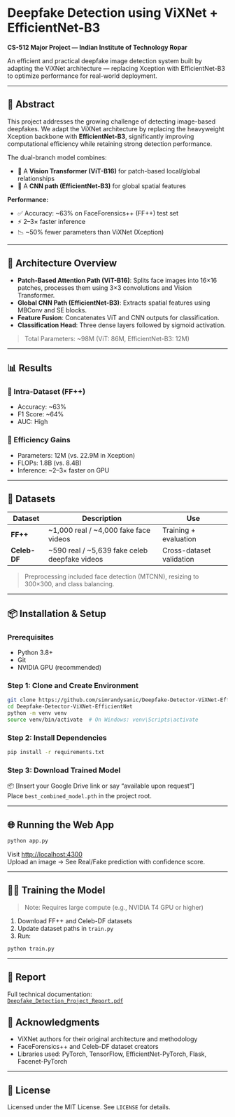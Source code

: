 # Deepfake Detection using ViXNet + EfficientNet-B3  
**CS-512 Major Project — Indian Institute of Technology Ropar**

An efficient and practical deepfake image detection system built by adapting the ViXNet architecture — replacing Xception with EfficientNet-B3 to optimize performance for real-world deployment.

---

## 🚀 Abstract

This project addresses the growing challenge of detecting image-based deepfakes. We adapt the ViXNet architecture by replacing the heavyweight Xception backbone with **EfficientNet-B3**, significantly improving computational efficiency while retaining strong detection performance.

The dual-branch model combines:
- 🔬 A **Vision Transformer (ViT-B16)** for patch-based local/global relationships
- 🧠 A **CNN path (EfficientNet-B3)** for global spatial features

**Performance:**
- ✅ Accuracy: ~63% on FaceForensics++ (FF++) test set
- ⚡ 2–3× faster inference
- 📉 ~50% fewer parameters than ViXNet (Xception)

---

## 🧠 Architecture Overview

- **Patch-Based Attention Path (ViT-B16)**: Splits face images into 16×16 patches, processes them using 3×3 convolutions and Vision Transformer.
- **Global CNN Path (EfficientNet-B3)**: Extracts spatial features using MBConv and SE blocks.
- **Feature Fusion**: Concatenates ViT and CNN outputs for classification.
- **Classification Head**: Three dense layers followed by sigmoid activation.

> Total Parameters: ~98M (ViT: 86M, EfficientNet-B3: 12M)

---

## 📊 Results

### 🧪 Intra-Dataset (FF++)
- Accuracy: ~63%
- F1 Score: ~64%
- AUC: High

### 🔁 Efficiency Gains
- Parameters: 12M (vs. 22.9M in Xception)
- FLOPs: 1.8B (vs. 8.4B)
- Inference: ~2–3× faster on GPU

---

## 🧪 Datasets

| Dataset      | Description                                      | Use                        |
|--------------|--------------------------------------------------|----------------------------|
| **FF++**     | ~1,000 real / ~4,000 fake face videos            | Training + evaluation      |
| **Celeb-DF** | ~590 real / ~5,639 fake celeb deepfake videos    | Cross-dataset validation   |

> Preprocessing included face detection (MTCNN), resizing to 300×300, and class balancing.

---

## 📦 Installation & Setup

### Prerequisites
- Python 3.8+
- Git
- NVIDIA GPU (recommended)

### Step 1: Clone and Create Environment
```bash
git clone https://github.com/simrandysanic/Deepfake-Detector-ViXNet-EfficientNet.git
cd Deepfake-Detector-ViXNet-EfficientNet
python -m venv venv
source venv/bin/activate  # On Windows: venv\Scripts\activate
```

### Step 2: Install Dependencies
```bash
pip install -r requirements.txt
```

### Step 3: Download Trained Model  
📦 [Insert your Google Drive link or say “available upon request”]  
Place `best_combined_model.pth` in the project root.

---

## 🌐 Running the Web App

```bash
python app.py
```

Visit [http://localhost:4300](http://localhost:4300)  
Upload an image → See Real/Fake prediction with confidence score.

---

## 🏋️‍♂️ Training the Model

> Note: Requires large compute (e.g., NVIDIA T4 GPU or higher)

1. Download FF++ and Celeb-DF datasets
2. Update dataset paths in `train.py`
3. Run:
```bash
python train.py
```

---

## 📎 Report

Full technical documentation:  
[`Deepfake_Detection_Project_Report.pdf`](https://github.com/simrandysanic/Deepfake-Detector-ViXNet-EfficientNet/blob/main/Report.pdf)

## 🧠 Acknowledgments

- ViXNet authors for their original architecture and methodology  
- FaceForensics++ and Celeb-DF dataset creators  
- Libraries used: PyTorch, TensorFlow, EfficientNet-PyTorch, Flask, Facenet-PyTorch  

---

## 📜 License

Licensed under the MIT License. See `LICENSE` for details.
